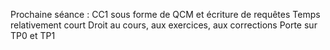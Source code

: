 Prochaine séance : CC1 sous forme de QCM et écriture de requêtes
Temps relativement court
Droit au cours, aux exercices, aux corrections
Porte sur TP0 et TP1